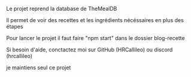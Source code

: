 Le projet reprend la database de TheMealDB

Il permet de voir des recettes et les ingrédients nécéssaires en plus des étapes

Pour lancer le projet il faut faire "npm start" dans le dossier blog-recette

Si besoin d'aide, conctactez moi sur GitHub (HRCallileo) ou discord (hrcallileo)

je maintiens seul ce projet 